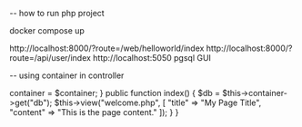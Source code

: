 -- how to run php project 

docker compose up

http://localhost:8000/?route=/web/helloworld/index
http://localhost:8000/?route=/api/user/index
http://localhost:5050 pgsql GUI

-- using container in controller

<?php

class HelloworldController extends BaseController
{
    private Container $container;

    public function __construct(Containerable $container)
    {
        $this->container = $container;
    }

    public function index()
    {
        $db = $this->container->get("db");

        $this->view("welcome.php", [
            "title" => "My Page Title",
            "content" => "This is the page content."
        ]);
    }
}